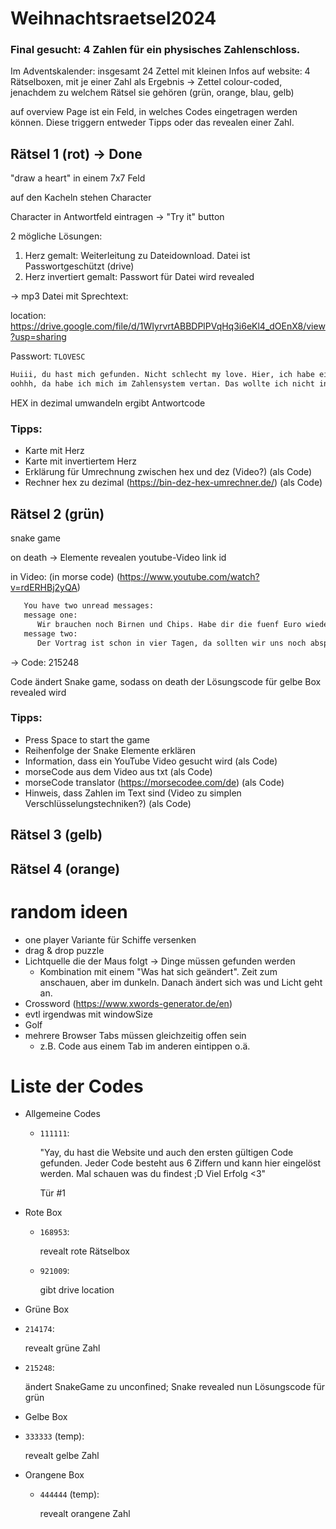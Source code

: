 # Weihnachtsraetsel2024

### Final gesucht: 4 Zahlen für ein physisches Zahlenschloss.

Im Adventskalender: insgesamt 24 Zettel mit kleinen Infos
auf website: 4 Rätselboxen, mit je einer Zahl als Ergebnis
-> Zettel colour-coded, jenachdem zu welchem Rätsel sie gehören (grün, orange, blau, gelb)

auf overview Page ist ein Feld, in welches Codes eingetragen werden können. Diese triggern entweder Tipps oder das revealen einer Zahl.

## Rätsel 1 (rot) -> Done

"draw a heart" in einem 7x7 Feld

auf den Kacheln stehen Character

Character in Antwortfeld eintragen -> "Try it" button

2 mögliche Lösungen:

1. Herz gemalt: Weiterleitung zu Dateidownload. Datei ist Passwortgeschützt (drive)
2. Herz invertiert gemalt: Passwort für Datei wird revealed

-> mp3 Datei mit Sprechtext:

location: https://drive.google.com/file/d/1WIyrvrtABBDPlPVqHq3i6eKl4_dOEnX8/view?usp=sharing

Passwort: `TLOVESC`
```txt
Huiii, du hast mich gefunden. Nicht schlecht my love. Hier, ich habe einen Code für dich 293F9
oohhh, da habe ich mich im Zahlensystem vertan. Das wollte ich nicht in HEX sagen. Naja egal, du schaffst das schon. Love you!
```

HEX in dezimal umwandeln ergibt Antwortcode


### Tipps:

-  Karte mit Herz
-  Karte mit invertiertem Herz
-  Erklärung für Umrechnung zwischen hex und dez (Video?) (als Code)
-  Rechner hex zu dezimal (https://bin-dez-hex-umrechner.de/) (als Code)

## Rätsel 2 (grün)

snake game

on death -> Elemente revealen youtube-Video link id

in Video: (in morse code) (https://www.youtube.com/watch?v=rdERHBj2yQA)
```txt
   You have two unread messages: 
   message one:
      Wir brauchen noch Birnen und Chips. Habe dir die fuenf Euro wieder auf den Tisch gelegt. Sollte reichen.
   message two:
      Der Vortrag ist schon in vier Tagen, da sollten wir uns noch absprechen. Ich bin mit meinem Teil bisher nur auf acht Minuten gekommen.
```

-> Code: 215248

Code ändert Snake game, sodass on death der Lösungscode für gelbe Box revealed wird

### Tipps:

-  Press Space to start the game
-  Reihenfolge der Snake Elemente erklären
-  Information, dass ein YouTube Video gesucht wird (als Code)
-  morseCode aus dem Video aus txt (als Code)
-  morseCode translator (https://morsecodee.com/de) (als Code)
-  Hinweis, dass Zahlen im Text sind (Video zu simplen Verschlüsselungstechniken?) (als Code)

## Rätsel 3 (gelb)

## Rätsel 4 (orange)

# random ideen

-  one player Variante für Schiffe versenken
-  drag & drop puzzle
-  Lichtquelle die der Maus folgt -> Dinge müssen gefunden werden
   -  Kombination mit einem "Was hat sich geändert". Zeit zum anschauen, aber im dunkeln. Danach ändert sich was und Licht geht an.
-  Crossword (https://www.xwords-generator.de/en)
-  evtl irgendwas mit windowSize
-  Golf
-  mehrere Browser Tabs müssen gleichzeitig offen sein
   -  z.B. Code aus einem Tab im anderen eintippen o.ä.

# Liste der Codes

- Allgemeine Codes
   -  `111111`:

      "Yay, du hast die Website und auch den ersten gültigen Code gefunden. Jeder Code besteht aus 6 Ziffern und kann hier eingelöst werden. Mal schauen was du findest ;D Viel Erfolg <3"

      Tür #1

- Rote Box
   -  `168953`:

      revealt rote Rätselbox

   -  `921009`: 

      gibt drive location

- Grüne Box
-  `214174`:

      revealt grüne Zahl

-  `215248`:

      ändert SnakeGame zu unconfined; Snake revealed nun Lösungscode für grün 

- Gelbe Box
-  `333333` (temp):

      revealt gelbe Zahl

- Orangene Box
   - `444444` (temp):

      revealt orangene Zahl
